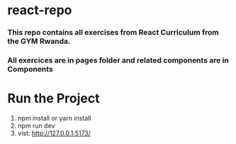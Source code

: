 # react-repo 

### This repo contains all exercises from React Curriculum from the GYM Rwanda.
### All exercices are in pages folder and related components are in Components

# Run the Project

1) npm install or yarn install
2) npm run dev
3) vist: http://127.0.0.1:5173/
